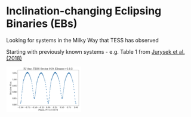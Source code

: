 # Inclination-changing Eclipsing Binaries (EBs)

Looking for systems in the Milky Way that TESS has observed

Starting with previously known systems - e.g. Table 1 from [Jurysek et al. (2018)](https://ui.adsabs.harvard.edu/abs/2018A&A...609A..46J)

<img src="IU_Aur_Sector019.png" style="width:200px">
